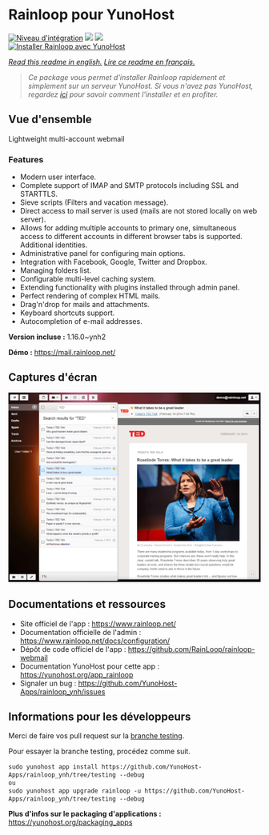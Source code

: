 # Rainloop pour YunoHost

[![Niveau d'intégration](https://dash.yunohost.org/integration/rainloop.svg)](https://dash.yunohost.org/appci/app/rainloop) ![](https://ci-apps.yunohost.org/ci/badges/rainloop.status.svg) ![](https://ci-apps.yunohost.org/ci/badges/rainloop.maintain.svg)  
[![Installer Rainloop avec YunoHost](https://install-app.yunohost.org/install-with-yunohost.svg)](https://install-app.yunohost.org/?app=rainloop)

*[Read this readme in english.](./README.md)*
*[Lire ce readme en français.](./README_fr.md)*

> *Ce package vous permet d'installer Rainloop rapidement et simplement sur un serveur YunoHost.
Si vous n'avez pas YunoHost, regardez [ici](https://yunohost.org/#/install) pour savoir comment l'installer et en profiter.*

## Vue d'ensemble

Lightweight multi-account webmail

### Features

- Modern user interface.
- Complete support of IMAP and SMTP protocols including SSL and STARTTLS.
- Sieve scripts (Filters and vacation message).
- Direct access to mail server is used (mails are not stored locally on web server).
- Allows for adding multiple accounts to primary one, simultaneous access to different accounts in different browser tabs is supported. Additional identities.
- Administrative panel for configuring main options.
- Integration with Facebook, Google, Twitter and Dropbox.
- Managing folders list.
- Configurable multi-level caching system.
- Extending functionality with plugins installed through admin panel.
- Perfect rendering of complex HTML mails.
- Drag'n'drop for mails and attachments.
- Keyboard shortcuts support.
- Autocompletion of e-mail addresses.


**Version incluse :** 1.16.0~ynh2

**Démo :** https://mail.rainloop.net/

## Captures d'écran

![](./doc/screenshots/screenshot.png)

## Documentations et ressources

* Site officiel de l'app : https://www.rainloop.net/
* Documentation officielle de l'admin : https://www.rainloop.net/docs/configuration/
* Dépôt de code officiel de l'app : https://github.com/RainLoop/rainloop-webmail
* Documentation YunoHost pour cette app : https://yunohost.org/app_rainloop
* Signaler un bug : https://github.com/YunoHost-Apps/rainloop_ynh/issues

## Informations pour les développeurs

Merci de faire vos pull request sur la [branche testing](https://github.com/YunoHost-Apps/rainloop_ynh/tree/testing).

Pour essayer la branche testing, procédez comme suit.
```
sudo yunohost app install https://github.com/YunoHost-Apps/rainloop_ynh/tree/testing --debug
ou
sudo yunohost app upgrade rainloop -u https://github.com/YunoHost-Apps/rainloop_ynh/tree/testing --debug
```

**Plus d'infos sur le packaging d'applications :** https://yunohost.org/packaging_apps